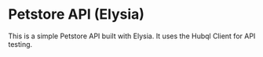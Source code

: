 # Petstore API (Elysia)

This is a simple Petstore API built with Elysia. It uses the Hubql Client for API testing.